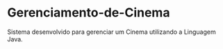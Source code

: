 # Gerenciamento-de-Cinema
Sistema desenvolvido para gerenciar um Cinema utilizando a Linguagem Java.
